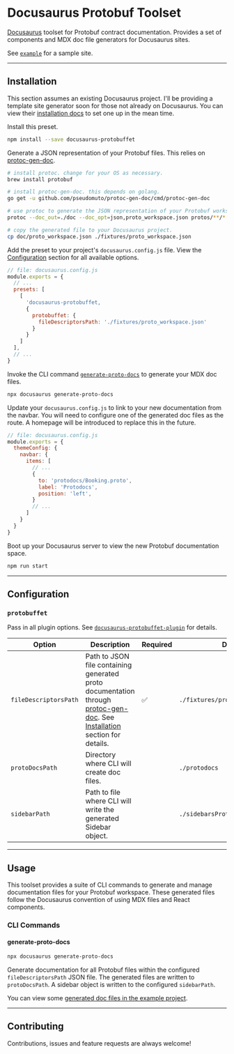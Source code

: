 # Docusaurus Protobuf Toolset

[Docusaurus](https://docusaurus.io/) toolset for Protobuf contract documentation. Provides a set of components and MDX doc file generators for Docusaurus sites.

See [`example`](https://github.com/AnthonyBobsin/docusaurus-protobuffet/tree/master/example) for a sample site.

---

## Installation

This section assumes an existing Docusaurus project. I'll be providing a template site generator soon for those not already on Docusaurus. You can view their [installation docs](https://docusaurus.io/docs/installation) to set one up in the mean time.

Install this preset.

```sh
npm install --save docusaurus-protobuffet
```

Generate a JSON representation of your Protobuf files. This relies on [protoc-gen-doc](https://github.com/pseudomuto/protoc-gen-doc).

```sh
# install protoc. change for your OS as necessary.
brew install protobuf

# install protoc-gen-doc. this depends on golang.
go get -u github.com/pseudomuto/protoc-gen-doc/cmd/protoc-gen-doc

# use protoc to generate the JSON representation of your Protobuf workspace.
protoc --doc_out=./doc --doc_opt=json,proto_workspace.json protos/**/*.proto

# copy the generated file to your Docusaurus project.
cp doc/proto_workspace.json ./fixtures/proto_workspace.json
```

Add the preset to your project's `docusaurus.config.js` file. View the [Configuration](#configuration) section for all available options.

```js
// file: docusaurus.config.js
module.exports = {
  // ...
  presets: [
    [
      'docusaurus-protobuffet,
      {
        protobuffet: {
          fileDescriptorsPath: './fixtures/proto_workspace.json'
        }
      }
    ]
  ],
  // ...
}
```

Invoke the CLI command [`generate-proto-docs`](#generate-proto-docs) to generate your MDX doc files.

```sh
npx docusaurus generate-proto-docs
```

Update your `docusaurus.config.js` to link to your new documentation from the navbar. You will need to configure one of the generated doc files as the route. A homepage will be introduced to replace this in the future.

```js
// file: docusaurus.config.js
module.exports = {
  themeConfig: {
    navbar: {
      items: [
        // ...
        {
          to: 'protodocs/Booking.proto',
          label: 'Protodocs',
          position: 'left',
        }
        // ...
      ]
    }
  }
}
```

Boot up your Docusaurus server to view the new Protobuf documentation space.

```sh
npm run start
```

---

##  Configuration

### `protobuffet`
Pass in all plugin options. See [`docusaurus-protobuffet-plugin`](https://github.com/AnthonyBobsin/docusaurus-protobuffet/tree/master/packages/docusaurus-protobuffet-plugin) for details.

| Option | Description | Required | Default |
| --- | --- | --- | --- |
| `fileDescriptorsPath` | Path to JSON file containing generated proto documentation through [protoc-gen-doc](https://github.com/pseudomuto/protoc-gen-doc). See [Installation](#installation) section for details. | ✅ | `./fixtures/proto_workspace.json` |
| `protoDocsPath` | Directory where CLI will create doc files. |  | `./protodocs` |
| `sidebarPath` | Path to file where CLI will write the generated Sidebar object. |  | `./sidebarsProtodocs.js` |
---

## Usage

This toolset provides a suite of CLI commands to generate and manage documentation files for your Protobuf workspace. These generated files follow the Docusaurus convention of using MDX files and React components.

### CLI Commands

#### generate-proto-docs

```sh
npx docusaurus generate-proto-docs
```

Generate documentation for all Protobuf files within the configured `fileDescriptorsPath` JSON file. The generated files are written to `protoDocsPath`. A sidebar object is written to the configured `sidebarPath`.

You can view some [generated doc files in the example project](https://github.com/AnthonyBobsin/docusaurus-protobuffet/tree/master/example/protodocs).

---

## Contributing

Contributions, issues and feature requests are always welcome!
